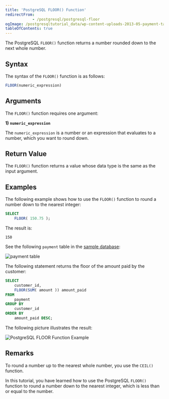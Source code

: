 ```yaml
---
title: 'PostgreSQL FLOOR() Function'
redirectFrom: 
            - /postgresql/postgresql-floor
ogImage: /postgresqltutorial_data/wp-content-uploads-2013-05-payment-table.png
tableOfContents: true
---
```



The PostgreSQL `FLOOR()` function returns a number rounded down to the next whole number.

## Syntax

The syntax of the `FLOOR()` function is as follows:

```sql
FLOOR(numeric_expression)
```

## Arguments

The `FLOOR()` function requires one argument:

**1) `numeric_expression`**

The `numeric_expression` is a number or an expression that evaluates to a number, which you want to round down.

## Return Value

The `FLOOR()` function returns a value whose data type is the same as the input argument.

## Examples

The following example shows how to use the `FLOOR()` function to round a number down to the nearest integer:

```sql
SELECT
    FLOOR( 150.75 );
```

The result is:

```text
150
```

See the following `payment` table in the [sample database](/postgresql/postgresql-getting-started/postgresql-sample-database):

![payment table](/postgresqltutorial_data/wp-content-uploads-2013-05-payment-table.png)

The following statement returns the floor of the amount paid by the customer:

```sql
SELECT
    customer_id,
    FLOOR(SUM( amount )) amount_paid
FROM
    payment
GROUP BY
    customer_id
ORDER BY
    amount_paid DESC;
```

The following picture illustrates the result:

![PostgreSQL FLOOR Function Example](/postgresqltutorial_data/wp-content-uploads-2017-08-PostgreSQL-FLOOR-Function-Example.png)

## Remarks

To round a number up to the nearest whole number, you use the `CEIL()` function.

In this tutorial, you have learned how to use the PostgreSQL `FLOOR()` function to round a number down to the nearest integer, which is less than or equal to the number.
